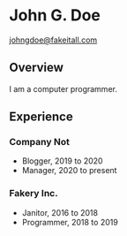 # John G. Doe

johngdoe@fakeitall.com

## Overview

I am a computer programmer.

## Experience

### Company Not

- Blogger, 2019 to 2020
- Manager, 2020 to present

### Fakery Inc.

- Janitor, 2016 to 2018
- Programmer, 2018 to 2019
